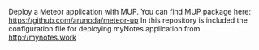 Deploy a Meteor application with MUP.
You can find MUP package here: https://github.com/arunoda/meteor-up
In this repository is included the configuration file for deploying myNotes application from http://mynotes.work

